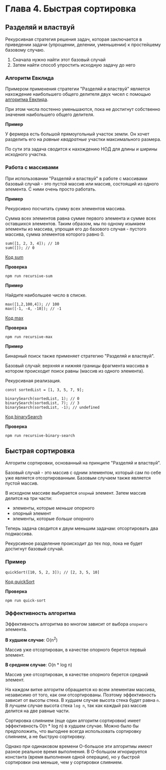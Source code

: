 # Глава 4. Быстрая сортировка

## Разделяй и властвуй

Рекурсивная стратегия решения задач, которая заключается в приведении задачи (упрощении, делении, уменьшении) к простейшему базовому случаю.

1. Сначала нужно найти этот базовый случай
2. Затем найти способ упростить исходную задачу до него

### Алгоритм Евклида

Примером применения стратегии "Разделяй и властвуй" является нахождение наибольшего общего делителя двух чисел с помощью [алгоритма Евклида](./euclidean-algorithm).

При этом числа постенно уменьшаются, пока не достигнут собственно значения наибольшего общего делителя.

**Пример**

У фермера есть большой прямоугольный участок земли. Он хочет разделить его на *равные* *квадратные* участки максимального размера.

По сути эта задача сводится к нахождению НОД для длины и ширины исходного участка.

### Работа с массивами

При использовании "Разделяй и властвуй" в работе с массивами базовый случай - это пустой массив или массив, состоящий из одного элемента. С ними очень просто работать.

**Пример**

Рекурсивно посчитать сумму всех элементов массива.

Сумма всех элементов равна сумме первого элемента и сумме всех оставшихся элементов. Таким образом, мы по одному изымаем элементы из массива, упрощая его до базового случая - пустого массива, сумма элементов которого равно 0.

```
sum([1, 2, 3, 4]); // 10
sum([]); // 0
```

[Код sum](./utils/recursive-sum.js)

**Проверка**

```
npm run recursive-sum
```

**Пример**

Найдите наибольшее число в списке.

```
max([1,2,100,4]); // 100
max([-1, -4, -10]); // -1
```

[Код max](./utils/recursive-max.js)

**Проверка**

```
npm run recursive-max
```

**Пример**

Бинарный поиск также применяет стратегию "Разделяй и властвуй".

Базовый случай: верхняя и нижняя границы фрагмента массива в котором происходит поиск равны (массив из одного элемента).

Рекурсивная реализация.

```
const sortedList = [1, 3, 5, 7, 9];

binarySearch(sortedList, 1); // 0
binarySearch(sortedList, 7); // 3
binarySearch(sortedList, -1); // undefined
```

[Код binarySearch](./utils/binary-search.js)

**Проверка**

```
npm run recursive-binary-search
```

## Быстрая сортировка

Алгоритм сортировки, основанный на принципе "Разделяй и властвуй".

Базовый случай - это массив с одним элементом, который сам по себе уже является отсортированным. Базовым случаем также является пустой массив.

В исходном массиве выбирается `опорный` элемент. Затем массив делится на три части:

- элементы, которые *меньше* опорного
- опорный элемент
- элементы, которые *больше* опорного

Теперь задача сводится к двум меньшим задачам: отсортировать два подмассива.

Рекурсивное разделение происходит до тех пор, пока не будет достигнут базовый случай.

### Пример

```
quickSort([10, 5, 2, 3]); // [2, 3, 5, 10]
```

[Код quickSort](./utils/quick-sort.js)

**Проверка**

```
npm run quick-sort
```

### Эффективность алгоритма

Эффективность алгоритма во многом зависит от выбора `опорного` элемента.

**В худшем случае**: O(n<sup>2</sup>)

Массив уже отсортирован, в качестве опорного берется первый элемент.

**В среднем случае**: O(n * log n)

Массив уже отсортирован, в качестве опорного берется средний элемент.

На каждом витке алгоритм обращается ко всем элементам массива, независимо от того, как они отсортированы. Поэтому эффективность зависит от высоты стека. В худшем случае высота стека будет равна `n`. В лучшем случае высота стека `log n`, так как каждый раз массив делится на две равные части.

Сортировка слиянием (еще один алгоритм сортировки) имеет эффективность O(n * log n) в худшем случае. Можно было бы предположить, что выгоднее всегда использовать сортировку слиянием, а не быструю сортировку.

Однако при одинаковом времени O-большое эти алгоритмы имеют разное реальное время выполнения. В O-большом игнорируется константа (время выполнения одной операции), но у быстрой сортировки она меньше, чем у сортировки слиянием.